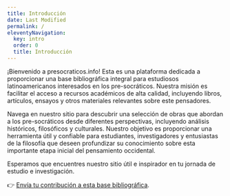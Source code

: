 ```yaml
---
title: Introducción
date: Last Modified
permalink: /
eleventyNavigation:
  key: intro
  order: 0
  title: Introducción
---
```

¡Bienvenido a presocraticos.info! Esta es una plataforma dedicada a proporcionar una base bibliográfica integral para estudiosos latinoamericanos interesados en los pre-socráticos. Nuestra misión es facilitar el acceso a recursos académicos de alta calidad, incluyendo libros, artículos, ensayos y otros materiales relevantes sobre este pensadores.

Navega en nuestro sitio para descubrir una selección de obras que abordan a los pre-socráticos desde diferentes perspectivas, incluyendo análisis históricos, filosóficos y culturales. Nuestro objetivo es proporcionar una herramienta útil y confiable para estudiantes, investigadores y entusiastas de la filosofía que deseen profundizar su conocimiento sobre esta importante etapa inicial del pensamiento occidental.

Esperamos que encuentres nuestro sitio útil e inspirador en tu jornada de estudio e investigación.

👉 [Envía tu contribución a esta base bibliográfica](https://forms.gle/yPPYWn5mt2FrfqABA).


